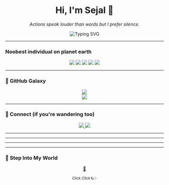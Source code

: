 <h1 align="center">Hi, I'm Sejal 🦋</h1>
<p align="center"><i>Actions speak louder than words but I prefer silence.</i></p>

<p align="center">
  <img src="https://readme-typing-svg.demolab.com?font=Fira+Code&duration=3000&pause=1000&color=F2AAF0&center=true&vCenter=true&width=600&lines=Crafting+in+quiet+corners+of+code.;Glitches+and+galaxies.;this+is+all+ai+generated" alt="Typing SVG" />
</p>

---

### Noobest individual on planet earth

<p align="center">
  <img src="https://img.shields.io/badge/Java-9b59b6?style=for-the-badge&logo=java&logoColor=white" />
  <img src="https://img.shields.io/badge/Python-2980b9?style=for-the-badge&logo=python&logoColor=white" />
  <img src="https://img.shields.io/badge/C-34495e?style=for-the-badge&logo=c&logoColor=white" />
  <img src="https://img.shields.io/badge/Git-F39C12?style=for-the-badge&logo=git&logoColor=white" />
  <img src="https://img.shields.io/badge/Linux-2C3E50?style=for-the-badge&logo=linux&logoColor=white" />
</p>

---

### 🌌 GitHub Galaxy

<p align="center">
  <img src="https://github-readme-streak-stats.herokuapp.com?user=Sejal-hani&theme=tokyonight&hide_border=true" />
  <br>
  <img src="https://github-readme-stats.vercel.app/api?username=Sejal-hani&show_icons=true&theme=tokyonight&hide_border=true" />
</p>




---

### 🧭 Connect (if you're wandering too)

<p align="center">
  <a href="https://www.linkedin.com/in/your-linkedin/" target="_blank">
    <img src="https://img.shields.io/badge/LinkedIn-1abc9c?style=flat&logo=linkedin&logoColor=white" />
  </a>
  <a href="mailto:your@email.com" target="_blank">
    <img src="https://img.shields.io/badge/Gmail-e74c3c?style=flat&logo=gmail&logoColor=white" />
  </a>
</p>

---
---

---

---

### 🌌 Step Into My World

<p align="center">
  <a href="https://sejal-hani.github.io/Sejal-hani/" target="_blank">
    🌌
  </a>
</p>


<p align="center"><sub><i>Click Click🪐✨</i></sub></p>

